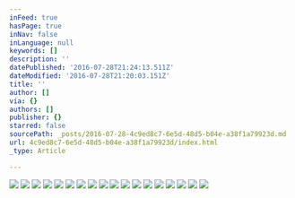 ```yaml
---
inFeed: true
hasPage: true
inNav: false
inLanguage: null
keywords: []
description: ''
datePublished: '2016-07-28T21:24:13.511Z'
dateModified: '2016-07-28T21:20:03.151Z'
title: ''
author: []
via: {}
authors: []
publisher: {}
starred: false
sourcePath: _posts/2016-07-28-4c9ed8c7-6e5d-48d5-b04e-a38f1a79923d.md
url: 4c9ed8c7-6e5d-48d5-b04e-a38f1a79923d/index.html
_type: Article

---
```

![](https://the-grid-user-content.s3-us-west-2.amazonaws.com/d5a1860f-1758-4ec3-a0b0-2e40e6bf97ab.jpg)
![](https://the-grid-user-content.s3-us-west-2.amazonaws.com/2bc8fc71-17bb-4f75-90ce-b0c0fca1d842.jpg)
![](https://the-grid-user-content.s3-us-west-2.amazonaws.com/1c092415-bb2f-488c-a3a4-ee7145f2c098.jpg)
![](https://the-grid-user-content.s3-us-west-2.amazonaws.com/b99bd98a-cdba-4762-8444-208cd028f9f1.jpg)
![](https://the-grid-user-content.s3-us-west-2.amazonaws.com/69cbc607-45d0-4963-a02d-044877f6a2ff.jpg)
![](https://the-grid-user-content.s3-us-west-2.amazonaws.com/e57707bb-a35f-4873-8c5f-9148b08b69ba.jpg)
![](https://the-grid-user-content.s3-us-west-2.amazonaws.com/a9f96a17-49a5-49e3-855e-ff7dc0dd318f.jpg)
![](https://the-grid-user-content.s3-us-west-2.amazonaws.com/43609a1c-b144-4c57-a914-8c8d22896fc1.jpg)
![](https://the-grid-user-content.s3-us-west-2.amazonaws.com/2c1000d6-fbbf-4a41-9dee-26ee11d5ad91.jpg)
![](https://the-grid-user-content.s3-us-west-2.amazonaws.com/37fb7f38-969e-46c5-88a5-b22ff68508fd.jpg)
![](https://the-grid-user-content.s3-us-west-2.amazonaws.com/30654b69-b449-4a6f-8bbc-ece26b6d0fd5.jpg)
![](https://the-grid-user-content.s3-us-west-2.amazonaws.com/56eb27f3-3c3b-4ec6-9a9c-d9a33f60679f.jpg)
![](https://the-grid-user-content.s3-us-west-2.amazonaws.com/59070852-b3c8-4665-a0ec-f353d82651b6.jpg)
![](https://the-grid-user-content.s3-us-west-2.amazonaws.com/34271e26-eec0-49df-99c4-a6a3763fd708.jpg)
![](https://the-grid-user-content.s3-us-west-2.amazonaws.com/7a543b92-65d7-4445-b101-f415a781c981.jpg)
![](https://the-grid-user-content.s3-us-west-2.amazonaws.com/0762516b-eb4a-4cb2-99ae-51533979011c.jpg)
![](https://the-grid-user-content.s3-us-west-2.amazonaws.com/e55f4782-8cfa-481f-b875-8c51cc6aafba.png)
![](https://the-grid-user-content.s3-us-west-2.amazonaws.com/aaa9e225-9a6a-4f1e-8a54-a2cf68b41b55.jpg)